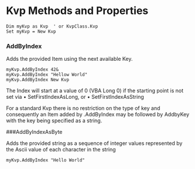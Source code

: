# Kvp Methods and Properties

```
Dim myKvp as Kvp  ' or KvpClass.Kvp
Set myKvp = New Kvp
```
### AddByIndex

Adds the provided Item using the next available Key. 

```
myKvp.AddByIndex 42&
myKvp.AddByIndex "Hellow World"
myKvp.AddByIndex New Kvp
```
The Index will start at a value of 0 (VBA Long 0) if the starting point is not set via 
• SetFirstIndexAsLong, or
• SetFirstIndexAsString

For a standard Kvp there is no restriction on the type of key and consequently an Item added by .AddByIndex may be followed by AddbyKey with the key being specified as a string.

###AddByIndexAsByte

Adds the provided string as a sequence of integer values represented by the Ascii value of each character in the string

```
myKvp.AddByIndex "Hello World"
